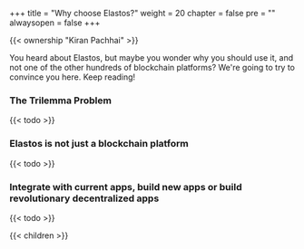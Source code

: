 +++
title = "Why choose Elastos?"
weight = 20
chapter = false
pre = ""
alwaysopen = false
+++

{{< ownership "Kiran Pachhai" >}}

You heard about Elastos, but maybe you wonder why you should use it, and not one of the other hundreds of blockchain platforms? We're going to try to convince you here. Keep reading!

### The Trilemma Problem
{{< todo >}}

### Elastos is not just a blockchain platform
{{< todo >}}

### Integrate with current apps, build new apps or build revolutionary decentralized apps 
{{< todo >}}

{{< children >}}